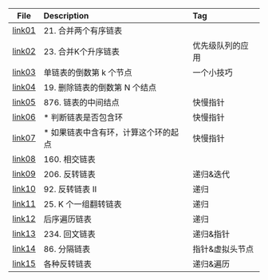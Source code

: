 | File | Description | Tag |
| :----:| :---- | :---- |
| [link01](./link01.py) | 21. 合并两个有序链表 |  |
| [link02](./link02.py) | 23. 合并K个升序链表 | 优先级队列的应用 |
| [link03](./link03.py) | 单链表的倒数第 k 个节点 | 一个小技巧 |
| [link04](./link04.py) | 19. 删除链表的倒数第 N 个结点 |  |
| [link05](./link05.py) | 876. 链表的中间结点 | 快慢指针 |
| [link06](./link06.py) | * 判断链表是否包含环 | 快慢指针 |
| [link07](./link07.py) | * 如果链表中含有环，计算这个环的起点 | 快慢指针 |
| [link08](./link08.py) | 160. 相交链表 |  |
| [link09](./link09.py) | 206. 反转链表 | 递归&迭代  |
| [link10](./link10.py) | 92. 反转链表 II | 递归 |
| [link11](./link11.py) | 25. K 个一组翻转链表 | 递归 |
| [link12](./link12.py) | 后序遍历链表 | 递归 |
| [link13](./link13.py) | 234. 回文链表 | 递归&指针 |
| [link14](./link14.py) | 86. 分隔链表 | 指针&虚拟头节点 |
| [link15](./link15.py) | 各种反转链表 | 递归&遍历 |











